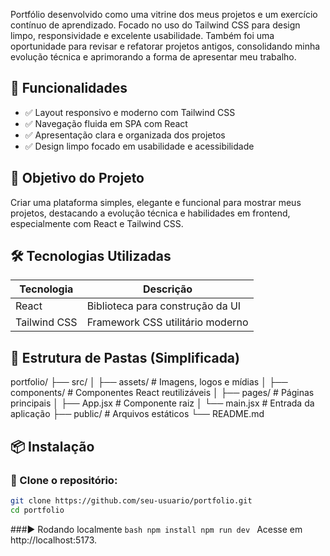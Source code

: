 Portfólio desenvolvido como uma vitrine dos meus projetos e um exercício contínuo de aprendizado. Focado no uso do Tailwind CSS para design limpo, responsividade e excelente usabilidade. Também foi uma oportunidade para revisar e refatorar projetos antigos, consolidando minha evolução técnica e aprimorando a forma de apresentar meu trabalho.

## 🚀 Funcionalidades

- ✅ Layout responsivo e moderno com Tailwind CSS  
- ✅ Navegação fluida em SPA com React  
- ✅ Apresentação clara e organizada dos projetos  
- ✅ Design limpo focado em usabilidade e acessibilidade  

## 🎯 Objetivo do Projeto

Criar uma plataforma simples, elegante e funcional para mostrar meus projetos, destacando a evolução técnica e habilidades em frontend, especialmente com React e Tailwind CSS.

## 🛠️ Tecnologias Utilizadas

| Tecnologia | Descrição                          |
|------------|-----------------------------------|
| React      | Biblioteca para construção da UI  |
| Tailwind CSS | Framework CSS utilitário moderno |

## 📁 Estrutura de Pastas (Simplificada)

portfolio/
├── src/
│ ├── assets/ # Imagens, logos e mídias
│ ├── components/ # Componentes React reutilizáveis
│ ├── pages/ # Páginas principais
│ ├── App.jsx # Componente raiz
│ └── main.jsx # Entrada da aplicação
├── public/ # Arquivos estáticos
└── README.md

## 📦 Instalação

### 🔧 Clone o repositório:

```bash
git clone https://github.com/seu-usuario/portfolio.git
cd portfolio
```
###▶️ Rodando localmente
``bash
npm install
npm run dev
``
Acesse em http://localhost:5173.
